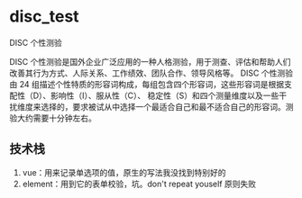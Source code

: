 # disc_test

DISC 个性测验

DISC 个性测验是国外企业广泛应用的一种人格测验，用于测查、评估和帮助人们改善其行为方式、人际关系、工作绩效、团队合作、领导风格等。 DISC 个性测验由 24 组描述个性特质的形容词构成，每组包含四个形容词，这些形容词是根据支配性（D）、影响性（I）、服从性（C）、 稳定性（S）和四个测量维度以及一些干扰维度来选择的，要求被试从中选择一个最适合自己和最不适合自己的形容词。测验大约需要十分钟左右。

## 技术栈

1. vue：用来记录单选项的值，原生的写法我没找到特别好的
2. element：用到它的表单校验，坑。don't repeat youself 原则失败
